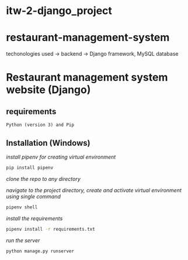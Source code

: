 # itw-2-django_project
# restaurant-management-system
techonologies used -> backend -> Django framework, MySQL database
# Restaurant management system website (Django)

## requirements 
`Python (version 3) and Pip`

## Installation (Windows)

_install pipenv for creating virtual environment_

```cmd
pip install pipenv
```

_clone the repo to any directory_


_navigate to the project directory, create and activate virtual environment using single command_

```cmd
pipenv shell
```

_install the requirements_

```cmd
pipenv install -r requirements.txt
```

_run the server_

```cmd
python manage.py runserver
```
